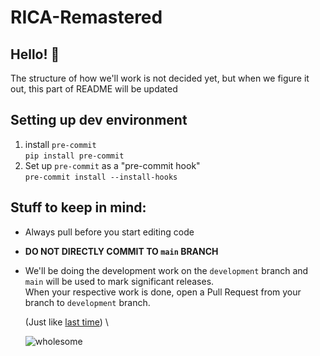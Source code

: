 # RICA-Remastered

## Hello! 👋

The structure of how we'll work is not decided yet, but when we figure it out,
this part of README will be updated

## Setting up dev environment

1. install `pre-commit` \
   `pip install pre-commit`
2. Set up `pre-commit` as a "pre-commit hook" \
   `pre-commit install --install-hooks`

## Stuff to keep in mind:

-   Always pull before you start editing code
-   **DO NOT DIRECTLY COMMIT TO `main` BRANCH**
-   We'll be doing the development work on the `development` branch and `main`
    will be used to mark significant releases. \
     When your respective work is done, open a Pull Request from your branch to
    `development` branch.

    (Just like [last time](https://github.com/TeamRocketBalleBalle/Ricktionary))
    \

    ![wholesome](https://cdn.discordapp.com/attachments/794508344441700382/886658678437056522/wholesome_seal_of_approval.png)
